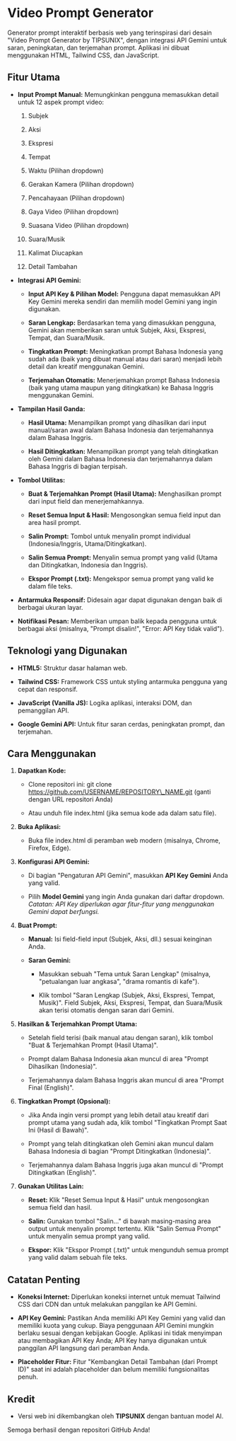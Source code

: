 Video Prompt Generator
======================

Generator prompt interaktif berbasis web yang terinspirasi dari desain "Video Prompt Generator by TIPSUNIX", dengan integrasi API Gemini untuk saran, peningkatan, dan terjemahan prompt. Aplikasi ini dibuat menggunakan HTML, Tailwind CSS, dan JavaScript.

Fitur Utama
-----------

*   **Input Prompt Manual:** Memungkinkan pengguna memasukkan detail untuk 12 aspek prompt video:
    
    1.  Subjek
        
    2.  Aksi
        
    3.  Ekspresi
        
    4.  Tempat
        
    5.  Waktu (Pilihan dropdown)
        
    6.  Gerakan Kamera (Pilihan dropdown)
        
    7.  Pencahayaan (Pilihan dropdown)
        
    8.  Gaya Video (Pilihan dropdown)
        
    9.  Suasana Video (Pilihan dropdown)
        
    10.  Suara/Musik
        
    11.  Kalimat Diucapkan
        
    12.  Detail Tambahan
        
*   **Integrasi API Gemini:**
    
    *   **Input API Key & Pilihan Model:** Pengguna dapat memasukkan API Key Gemini mereka sendiri dan memilih model Gemini yang ingin digunakan.
        
    *   **Saran Lengkap:** Berdasarkan tema yang dimasukkan pengguna, Gemini akan memberikan saran untuk Subjek, Aksi, Ekspresi, Tempat, dan Suara/Musik.
        
    *   **Tingkatkan Prompt:** Meningkatkan prompt Bahasa Indonesia yang sudah ada (baik yang dibuat manual atau dari saran) menjadi lebih detail dan kreatif menggunakan Gemini.
        
    *   **Terjemahan Otomatis:** Menerjemahkan prompt Bahasa Indonesia (baik yang utama maupun yang ditingkatkan) ke Bahasa Inggris menggunakan Gemini.
        
*   **Tampilan Hasil Ganda:**
    
    *   **Hasil Utama:** Menampilkan prompt yang dihasilkan dari input manual/saran awal dalam Bahasa Indonesia dan terjemahannya dalam Bahasa Inggris.
        
    *   **Hasil Ditingkatkan:** Menampilkan prompt yang telah ditingkatkan oleh Gemini dalam Bahasa Indonesia dan terjemahannya dalam Bahasa Inggris di bagian terpisah.
        
*   **Tombol Utilitas:**
    
    *   **Buat & Terjemahkan Prompt (Hasil Utama):** Menghasilkan prompt dari input field dan menerjemahkannya.
        
    *   **Reset Semua Input & Hasil:** Mengosongkan semua field input dan area hasil prompt.
        
    *   **Salin Prompt:** Tombol untuk menyalin prompt individual (Indonesia/Inggris, Utama/Ditingkatkan).
        
    *   **Salin Semua Prompt:** Menyalin semua prompt yang valid (Utama dan Ditingkatkan, Indonesia dan Inggris).
        
    *   **Ekspor Prompt (.txt):** Mengekspor semua prompt yang valid ke dalam file teks.
        
*   **Antarmuka Responsif:** Didesain agar dapat digunakan dengan baik di berbagai ukuran layar.
    
*   **Notifikasi Pesan:** Memberikan umpan balik kepada pengguna untuk berbagai aksi (misalnya, "Prompt disalin!", "Error: API Key tidak valid").
    

Teknologi yang Digunakan
------------------------

*   **HTML5:** Struktur dasar halaman web.
    
*   **Tailwind CSS:** Framework CSS untuk styling antarmuka pengguna yang cepat dan responsif.
    
*   **JavaScript (Vanilla JS):** Logika aplikasi, interaksi DOM, dan pemanggilan API.
    
*   **Google Gemini API:** Untuk fitur saran cerdas, peningkatan prompt, dan terjemahan.
    

Cara Menggunakan
----------------

1.  **Dapatkan Kode:**
    
    *   Clone repositori ini: git clone https://github.com/USERNAME/REPOSITORY\_NAME.git (ganti dengan URL repositori Anda)
        
    *   Atau unduh file index.html (jika semua kode ada dalam satu file).
        
2.  **Buka Aplikasi:**
    
    *   Buka file index.html di peramban web modern (misalnya, Chrome, Firefox, Edge).
        
3.  **Konfigurasi API Gemini:**
    
    *   Di bagian "Pengaturan API Gemini", masukkan **API Key Gemini** Anda yang valid.
        
    *   Pilih **Model Gemini** yang ingin Anda gunakan dari daftar dropdown. _Catatan: API Key diperlukan agar fitur-fitur yang menggunakan Gemini dapat berfungsi._
        
4.  **Buat Prompt:**
    
    *   **Manual:** Isi field-field input (Subjek, Aksi, dll.) sesuai keinginan Anda.
        
    *   **Saran Gemini:**
        
        *   Masukkan sebuah "Tema untuk Saran Lengkap" (misalnya, "petualangan luar angkasa", "drama romantis di kafe").
            
        *   Klik tombol "Saran Lengkap (Subjek, Aksi, Ekspresi, Tempat, Musik)". Field Subjek, Aksi, Ekspresi, Tempat, dan Suara/Musik akan terisi otomatis dengan saran dari Gemini.
            
5.  **Hasilkan & Terjemahkan Prompt Utama:**
    
    *   Setelah field terisi (baik manual atau dengan saran), klik tombol "Buat & Terjemahkan Prompt (Hasil Utama)".
        
    *   Prompt dalam Bahasa Indonesia akan muncul di area "Prompt Dihasilkan (Indonesia)".
        
    *   Terjemahannya dalam Bahasa Inggris akan muncul di area "Prompt Final (English)".
        
6.  **Tingkatkan Prompt (Opsional):**
    
    *   Jika Anda ingin versi prompt yang lebih detail atau kreatif dari prompt utama yang sudah ada, klik tombol "Tingkatkan Prompt Saat Ini (Hasil di Bawah)".
        
    *   Prompt yang telah ditingkatkan oleh Gemini akan muncul dalam Bahasa Indonesia di bagian "Prompt Ditingkatkan (Indonesia)".
        
    *   Terjemahannya dalam Bahasa Inggris juga akan muncul di "Prompt Ditingkatkan (English)".
        
7.  **Gunakan Utilitas Lain:**
    
    *   **Reset:** Klik "Reset Semua Input & Hasil" untuk mengosongkan semua field dan hasil.
        
    *   **Salin:** Gunakan tombol "Salin..." di bawah masing-masing area output untuk menyalin prompt tertentu. Klik "Salin Semua Prompt" untuk menyalin semua prompt yang valid.
        
    *   **Ekspor:** Klik "Ekspor Prompt (.txt)" untuk mengunduh semua prompt yang valid dalam sebuah file teks.
        

Catatan Penting
---------------

*   **Koneksi Internet:** Diperlukan koneksi internet untuk memuat Tailwind CSS dari CDN dan untuk melakukan panggilan ke API Gemini.
    
*   **API Key Gemini:** Pastikan Anda memiliki API Key Gemini yang valid dan memiliki kuota yang cukup. Biaya penggunaan API Gemini mungkin berlaku sesuai dengan kebijakan Google. Aplikasi ini tidak menyimpan atau membagikan API Key Anda; API Key hanya digunakan untuk panggilan API langsung dari peramban Anda.
    
*   **Placeholder Fitur:** Fitur "Kembangkan Detail Tambahan (dari Prompt ID)" saat ini adalah placeholder dan belum memiliki fungsionalitas penuh.
    

Kredit
------

*   Versi web ini dikembangkan oleh **TIPSUNIX** dengan bantuan model AI.
    

Semoga berhasil dengan repositori GitHub Anda!
